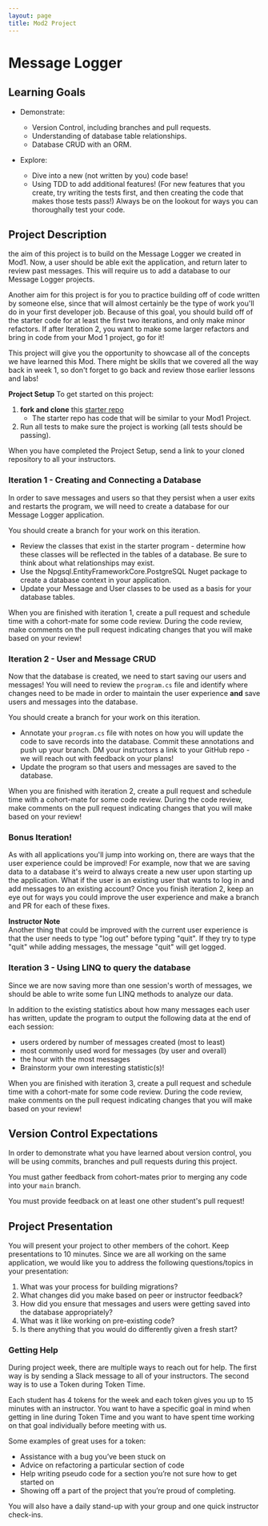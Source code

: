 ```yaml
---
layout: page
title: Mod2 Project
---
```


# Message Logger

## Learning Goals
- Demonstrate:
    * Version Control, including branches and pull requests.
    * Understanding of database table relationships.
    * Database CRUD with an ORM.

- Explore:
    * Dive into a new (not written by you) code base!
    * Using TDD to add additional features! (For new features that you create, try writing the tests first, and then creating the code that makes those tests pass!) Always be on the lookout for ways you can thoroughally test your code.

## Project Description
the aim of this project is to build on the Message Logger we created in Mod1.  Now, a user should be able exit the application, and return later to review past messages.  This will require us to add a database to our Message Logger projects.

Another aim for this project is for you to practice building off of code written by someone else, since that will almost certainly be the type of work you'll do in your first developer job. Because of this goal, you should build off of the starter code for at least the first two iterations, and only make minor refactors. If after Iteration 2, you want to make some larger refactors and bring in code from your Mod 1 project, go for it!

This project will give you the opportunity to showcase all of the concepts we have learned this Mod.  There might be skills that we covered all the way back in week 1, so don't forget to go back and review those earlier lessons and labs!

**Project Setup**
To get started on this project:

1. **fork and clone** this [starter repo](https://github.com/turingschool-examples/LaunchMod2Project)
    * The starter repo has code that will be similar to your Mod1 Project.
2. Run all tests to make sure the project is working (all tests should be passing).

When you have completed the Project Setup, send a link to your cloned repository to all your instructors.

### Iteration 1 - Creating and Connecting a Database
In order to save messages and users so that they persist when a user exits and restarts the program, we will need to create a database for our Message Logger application.

You should create a branch for your work on this iteration.

* Review the classes that exist in the starter program - determine how these classes will be reflected in the tables of a database.  Be sure to think about what relationships may exist.
* Use the Npgsql.EntityFrameworkCore.PostgreSQL Nuget package to create a database context in your application.
* Update your Message and User classes to be used as a basis for your database tables.

When you are finished with iteration 1, create a pull request and schedule time with a cohort-mate for some code review.  During the code review, make comments on the pull request indicating changes that you will make based on your review!

### Iteration 2 - User and Message CRUD

Now that the database is created, we need to start saving our users and messages!  You will need to review the `program.cs` file and identify where changes need to be made in order to maintain the user experience **and** save users and messages into the database.

You should create a branch for your work on this iteration.

* Annotate your `program.cs` file with notes on how you will update the code to save records into the database.  Commit these annotations and push up your branch.  DM your instructors a link to your GitHub repo - we will reach out with feedback on your plans!
* Update the program so that users and messages are saved to the database.

When you are finished with iteration 2, create a pull request and schedule time with a cohort-mate for some code review. During the code review, make comments on the pull request indicating changes that you will make based on your review!

### Bonus Iteration!

As with all applications you'll jump into working on, there are ways that the user experience could be improved! For example, now that we are saving data to a database it's weird to always create a new user upon starting up the application. What if the user is an existing user that wants to log in and add messages to an existing account? Once you finish iteration 2, keep an eye out for ways you could improve the user experience and make a branch and PR for each of these fixes.

<aside class="instructor-notes" markdown="1">
    <p><strong>Instructor Note</strong><br> Another thing that could be improved with the current user experience is that the user needs to type "log out" before typing "quit". If they try to type "quit" while adding messages, the message "quit" will get logged.</p>
</aside>

### Iteration 3 - Using LINQ to query the database

Since we are now saving more than one session's worth of messages, we should be able to write some fun LINQ methods to analyze our data.

In addition to the existing statistics about how many messages each user has written, update the program to output the following data at the end of each session:

* users ordered by number of messages created (most to least)
* most commonly used word for messages (by user and overall)
* the hour with the most messages
* Brainstorm your own interesting statistic(s)!

When you are finished with iteration 3, create a pull request and schedule time with a cohort-mate for some code review. During the code review, make comments on the pull request indicating changes that you will make based on your review!

## Version Control Expectations
In order to demonstrate what you have learned about version control, you will be using commits, branches and pull requests during this project.

You must gather feedback from cohort-mates prior to merging any code into your `main` branch.

You must provide feedback on at least one other student's pull request!

## Project Presentation

You will present your project to other members of the cohort.  Keep presentations to 10 minutes. Since we are all working on the same application, we would like you to address the following questions/topics in your presentation:
1. What was your process for building migrations?
1. What changes did you make based on peer or instructor feedback?
1. How did you ensure that messages and users were getting saved into the database appropriately?
1. What was it like working on pre-existing code?
1. Is there anything that you would do differently given a fresh start?


### Getting Help
During project week, there are multiple ways to reach out for help. The first way is by sending a Slack message to all of your instructors. The second way is to use a Token during Token Time.

Each student has 4 tokens for the week and each token gives you up to 15 minutes with an instructor. You want to have a specific goal in mind when getting in line during Token Time and you want to have spent time working on that goal individually before meeting with us.

Some examples of great uses for a token:

* Assistance with a bug you’ve been stuck on
* Advice on refactoring a particular section of code
* Help writing pseudo code for a section you’re not sure how to get started on
* Showing off a part of the project that you’re proud of completing.

You will also have a daily stand-up with your group and one quick instructor check-ins.
